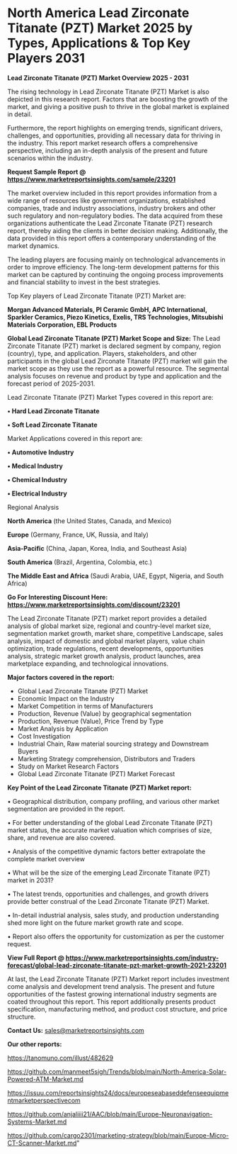 # North America Lead Zirconate Titanate (PZT) Market 2025 by Types, Applications & Top Key Players 2031

<Strong> Lead Zirconate Titanate (PZT) Market Overview 2025 - 2031</strong>

The rising technology in Lead Zirconate Titanate (PZT) Market is also depicted in this research report. Factors that are boosting the growth of the market, and giving a positive push to thrive in the global market is explained in detail.

Furthermore, the report highlights on emerging trends, significant drivers, challenges, and opportunities, providing all necessary data for thriving in the industry. This report market research offers a comprehensive perspective, including an in-depth analysis of the present and future scenarios within the industry.

<strong>Request Sample Report @ <a href=https://www.marketreportsinsights.com/sample/23201>https://www.marketreportsinsights.com/sample/23201</a></strong>

The market overview included in this report provides information from a wide range of resources like government organizations, established companies, trade and industry associations, industry brokers and other such regulatory and non-regulatory bodies. The data acquired from these organizations authenticate the Lead Zirconate Titanate (PZT) research report, thereby aiding the clients in better decision making. Additionally, the data provided in this report offers a contemporary understanding of the market dynamics.

The leading players are focusing mainly on technological advancements in order to improve efficiency. The long-term development patterns for this market can be captured by continuing the ongoing process improvements and financial stability to invest in the best strategies.

Top Key players of Lead Zirconate Titanate (PZT) Market are:

<strong>Morgan Advanced Materials, PI Ceramic GmbH, APC International, Sparkler Ceramics, Piezo Kinetics, Exelis, TRS Technologies, Mitsubishi Materials Corporation, EBL Products</strong>

<strong><b>Global Lead Zirconate Titanate (PZT) Market Scope and Size:</b></strong>
The Lead Zirconate Titanate (PZT) market is declared segment by company, region (country), type, and application. Players, stakeholders, and other participants in the global Lead Zirconate Titanate (PZT) market will gain the market scope as they use the report as a powerful resource. The segmental analysis focuses on revenue and product by type and application and the forecast period of 2025-2031.

Lead Zirconate Titanate (PZT) Market Types covered in this report are:

<strong>• Hard Lead Zirconate Titanate

• Soft Lead Zirconate Titanate</strong>

Market Applications covered in this report are:

<strong>• Automotive Industry

• Medical Industry

• Chemical Industry

• Electrical Industry</strong> 

Regional Analysis

<strong>North America</strong> (the United States, Canada, and Mexico)

<strong>Europe</strong> (Germany, France, UK, Russia, and Italy)

<strong>Asia-Pacific</strong> (China, Japan, Korea, India, and Southeast Asia)

<strong>South America</strong> (Brazil, Argentina, Colombia, etc.)

<strong>The Middle East and Africa</strong> (Saudi Arabia, UAE, Egypt, Nigeria, and South Africa)

<strong>Go For Interesting Discount Here: <a href=https://www.marketreportsinsights.com/discount/23201>https://www.marketreportsinsights.com/discount/23201</a></strong>

The Lead Zirconate Titanate (PZT) market report provides a detailed analysis of global market size, regional and country-level market size, segmentation market growth, market share, competitive Landscape, sales analysis, impact of domestic and global market players, value chain optimization, trade regulations, recent developments, opportunities analysis, strategic market growth analysis, product launches, area marketplace expanding, and technological innovations.

<strong><b>Major factors covered in the report:</b></strong>
<ul>
  <li>Global Lead Zirconate Titanate (PZT) Market </li>
  <li>Economic Impact on the Industry</li>
  <li>Market Competition in terms of Manufacturers</li>
  <li>Production, Revenue (Value) by geographical segmentation</li>
  <li>Production, Revenue (Value), Price Trend by Type</li>
  <li>Market Analysis by Application</li>
  <li>Cost Investigation</li>
  <li>Industrial Chain, Raw material sourcing strategy and Downstream Buyers</li>
  <li>Marketing Strategy comprehension, Distributors and Traders</li>
  <li>Study on Market Research Factors</li>
  <li>Global Lead Zirconate Titanate (PZT) Market Forecast</li>
</ul>

<strong><b>Key Point of the Lead Zirconate Titanate (PZT) Market report:</b></strong>

• Geographical distribution, company profiling, and various other market segmentation are provided in the report.

• For better understanding of the global Lead Zirconate Titanate (PZT) market status, the accurate market valuation which comprises of size, share, and revenue are also covered.

• Analysis of the competitive dynamic factors better extrapolate the complete market overview

• What will be the size of the emerging Lead Zirconate Titanate (PZT) market in 2031?

• The latest trends, opportunities and challenges, and growth drivers provide better construal of the Lead Zirconate Titanate (PZT) Market.

• In-detail industrial analysis, sales study, and production understanding shed more light on the future market growth rate and scope.

• Report also offers the opportunity for customization as per the customer request.

<strong><b>View Full Report @ <a href=https://www.marketreportsinsights.com/industry-forecast/global-lead-zirconate-titanate-pzt-market-growth-2021-23201>https://www.marketreportsinsights.com/industry-forecast/global-lead-zirconate-titanate-pzt-market-growth-2021-23201</a></b></strong>


At last, the Lead Zirconate Titanate (PZT) Market report includes investment come analysis and development trend analysis. The present and future opportunities of the fastest growing international industry segments are coated throughout this report. This report additionally presents product specification, manufacturing method, and product cost structure, and price structure.

<strong>Contact Us:</strong>
sales@marketreportsinsights.com

<strong>Our other reports:</strong>

<a href=https://tanomuno.com/illust/482629>https://tanomuno.com/illust/482629</a>

<a href=https://github.com/manmeet5sigh/Trends/blob/main/North-America-Solar-Powered-ATM-Market.md>https://github.com/manmeet5sigh/Trends/blob/main/North-America-Solar-Powered-ATM-Market.md</a>

<a href=https://issuu.com/reportsinsights24/docs/europeseabaseddefenseequipmentmarketperspectivecom>https://issuu.com/reportsinsights24/docs/europeseabaseddefenseequipmentmarketperspectivecom</a>

<a href=https://github.com/anjaliiii21/AAC/blob/main/Europe-Neuronavigation-Systems-Market.md>https://github.com/anjaliiii21/AAC/blob/main/Europe-Neuronavigation-Systems-Market.md</a>

<a href=https://github.com/cargo2301/marketing-strategy/blob/main/Europe-Micro-CT-Scanner-Market.md>https://github.com/cargo2301/marketing-strategy/blob/main/Europe-Micro-CT-Scanner-Market.md</a>"
